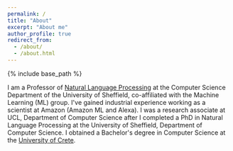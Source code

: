 ```yaml
---
permalink: /
title: "About"
excerpt: "About me"
author_profile: true
redirect_from: 
  - /about/
  - /about.html
---
```


{% include base_path %}

I am a Professor of [Natural Language Processing](https://www.sheffield.ac.uk/dcs/research/groups/natural-language-processing) at the Computer Science Department of the University of Sheffield, co-affiliated with the Machine Learning (ML) group. I've gained industrial experience working as a scientist at Amazon (Amazon ML and Alexa). I was a research associate at UCL, Department of Computer Science after I completed a PhD in Natural Language Processing at the University of Sheffield, Department of Computer Science. I obtained a Bachelor's degree in Computer Science at the [University of Crete](https://www.csd.uoc.gr/). 


<!-- For more details, see my [publications](publications.md). My research has been funded by the EPSRC, ESRC, Leverhulme Trust, EU, Amazon and Google. --> 

<!-- If you are interested in doing a PhD with me drop me an email (n.aletras@sheffield.ac.uk). -->

<!-- Currently not accepting any new PhD students.  -->
